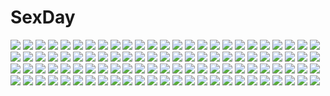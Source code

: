 # SexDay
![](https://konachan.com/jpeg/e55cb9728d8b6b293c4a9636ed2b452b/Konachan.com%20-%20293391%20blush%20brown_hair%20censored%20demon%20fellatio%20game_cg%20green_eyes%20horns%20nude%20orc_soft%20penis%20succubus%20sumeragi_kohaku%20tail%20tsukikawa_saki%20wings.jpg)
![](https://konachan.com/image/22c77a5eb3d141dceec9b52bb8627d0f/Konachan.com%20-%20132283%20blue_eyes%20kouno_hikaru%20mahou_shoujo_lyrical_nanoha%20nude%20orange_hair%20takamachi_nanoha%20twintails.jpg)
![](https://konachan.com/jpeg/a2ba5d9ca39367f364361dbefe133f45/Konachan.com%20-%20172323%20breasts%20brown_eyes%20cameltoe%20dress%20game_cg%20long_hair%20luce_yami_asutarite%20moonstone%20nipples%20panties%20red_hair%20thighhighs%20underwear%20yamakaze_ran.jpg)
![](https://konachan.com/jpeg/46223befed93257db703b7622bd1191c/Konachan.com%20-%20242786%20aqua_eyes%20blush%20bow%20breasts%20brown_hair%20cameltoe%20cropped%20flowers%20long_hair%20navel%20nipples%20original%20panties%20petals%20scan%20see_through%20underwear%20yan-yam.jpg)
![](https://konachan.com/image/75cb4bc5fba006094f480329deaf8de8/Konachan.com%20-%20104606%20blush%20flat_chest%20green_eyes%20male%20original%20school_uniform%20trap%20twintails%20yuki18r.jpg)
![](https://konachan.com/image/ed489d3a87487761f655dbd5cdb4f887/Konachan.com%20-%20214544%20blush%20brown_eyes%20brown_hair%20kazuharu_kina%20original%20school_uniform%20short_hair%20sunset%20watermark.jpg)
![](https://konachan.com/image/021f7ca88c1d3973f42f7da76b5bdf5c/Konachan.com%20-%2084990%20cropped%20garter_belt%20glasses%20patchouli_knowledge%20saber_01%20stockings%20thighhighs%20touhou.jpg)
![](https://konachan.com/jpeg/1c819380cbbb8b1eb755563e342915b1/Konachan.com%20-%20252987%20anthropomorphism%20apt%20azur_lane%20breasts%20clouds%20gray_eyes%20hat%20long_hair%20military%20petals%20skirt%20sky%20thighhighs%20tie%20white_hair%20zettai_ryouiki.jpg)
![](https://konachan.com/jpeg/23aae7e0818af15a860cc881b015a804/Konachan.com%20-%2071810%20animal%20bird%20brown_eyes%20brown_hair%20cat%20dress%20jiji_%28character%29%20kiki%20majo_no_takkyuubin%20petals%20ribbons%20short_hair%20tsukioka_tsukiho%20water.jpg)
![](https://konachan.com/image/da05f3f4b31d2afd2cc909112958f075/Konachan.com%20-%2056956%20animated%20kobayakawa_yutaka%20lucky_star%20pink_hair.gif)
![](https://konachan.com/image/a6acbd1a49fc36c8214bd1dbe6a46539/Konachan.com%20-%20296287%20ames%20aono_%28f_i_s%29%20dress%20food%20ice_cream%20pointed_ears%20popsicle%20princess_connect%21.jpg)
![](https://konachan.com/image/b86460138e289a9e1d34758a9830ff8a/Konachan.com%20-%20218852%20animal%20bath%20loli%20onsen%20original%20rubber_duck%20tanabata_suika.jpg)
![](https://konachan.com/image/41cc7268073d9389106cc79f76ee5a34/Konachan.com%20-%20115245%20all_male%20blood%20hakuouki_shinsengumi_kitan%20katana%20male%20missnysha%20saitou_hajime%20samurai%20sword%20watermark%20weapon.jpg)
![](https://konachan.com/image/e0e670fab02de804175235f3ab98d319/Konachan.com%20-%2050410%20ayasaki_hayate%20hayate_no_gotoku%20katsura_hinagiku%20male%20watermark.jpg)
![](https://konachan.com/image/9b67f5dc4a9d46caa7644b7426a2be60/Konachan.com%20-%20125401%20blue_eyes%20blue_hair%20bow%20chibi%20cirno%20fairy%20hebereke_black%20popsicle%20ribbons%20short_hair%20sky%20sword%20touhou%20weapon%20wings%20wink.jpg)
![](https://konachan.com/jpeg/4e765f8a3311495aebc7103ea523dd1e/Konachan.com%20-%20144924%20breasts%20cleavage%20red_hair%20tagme%20tengen_toppa_gurren_lagann%20thighhighs%20vector%20yoko_littner.jpg)
![](https://konachan.com/jpeg/edace332c3e228721c27b726df412909/Konachan.com%20-%20305985%20ass%20bed%20blush%20breasts%20brown_eyes%20brown_hair%20cameltoe%20cleavage%20gibuchoko%20original%20panties%20panty_pull%20ponytail%20thighhighs%20underwear%20waifu2x.jpg)
![](https://konachan.com/image/d1809f30c239346b6f68824606d3fa69/Konachan.com%20-%20178608%20armor%20black_eyes%20black_hair%20boots%20horns%20infukun%20long_hair%20original%20pixiv_fantasia%20weapon.jpg)
![](https://konachan.com/image/68bfee1dffe5b3d3d0f0d35707164ebf/Konachan.com%20-%20178561%20anus%20blush%20bra%20breasts%20censored%20nipples%20open_shirt%20original%20panties%20panty_pull%20purple_hair%20pussy%20socks%20twinpoo%20twintails%20underwear%20wink%20yellow_eyes.jpg)
![](https://konachan.com/image/26e319217561a9085b2033902f6b1a99/Konachan.com%20-%20212038%202girls%20bell%20christmas%20gray_hair%20kousaka_honoka%20minami_kotori%20orange_hair%20santa_costume%20socks%20thighhighs%20wink%20yellow_eyes%20zetlice.jpg)
![](https://konachan.com/jpeg/efff034a160542ccc7d36e7ea74fc3f2/Konachan.com%20-%20188098%20bed%20blush%20bra%20breasts%20brown_hair%20condom%20headband%20long_hair%20nipples%20open_shirt%20original%20panties%20ribbons%20scan%20skirt%20thighhighs%20tie%20underwear%20undressing.jpg)
![](https://konachan.com/jpeg/5110877f70ad8f8d0a24887b1515a3db/Konachan.com%20-%20207080%20bed%20breasts%20censored%20cum%20dan_ball%20fang%20hoodie%20kneehighs%20kujou_karen%20long_hair%20naked_shirt%20navel%20nipples%20open_shirt%20penis%20pussy%20sex%20spread_legs.jpg)
![](https://konachan.com/image/f33f0373f7be0cecc8600ed1616f2fce/Konachan.com%20-%20141003%20brown_hair%20dress%20higanbana_no_saku_yoru_ni%20kusunoki_midori%20lolita_fashion%20panties%20sakurazawa_izumi%20stockings%20thighhighs%20underwear.jpg)
![](https://konachan.com/image/0c86acea003cf583c380cf17316701b7/Konachan.com%20-%2011451%20tagme.jpg)
![](https://konachan.com/jpeg/8fc6f0ee7de7b5b691163fd491daf9b7/Konachan.com%20-%20197768%202girls%20barefoot%20bow%20building%20clouds%20dress%20flowers%20food%20horns%20jakoujika%20kneehighs%20long_hair%20original%20ponytail%20scenic%20stars%20sunset%20tree%20watermark.jpg)
![](https://konachan.com/image/5c9bc7957a79bb0f0598d033b03e3110/Konachan.com%20-%2010179%20tagme.jpg)
![](https://konachan.com/image/466d46778aee6e8ad31089ebe0c24118/Konachan.com%20-%2096187%20dress%20gloves%20kaname_madoka%20kneehighs%20mahou_shoujo_madoka_magica%20pink_eyes%20pink_hair%20ribbons%20short_hair%20twintails.jpg)
![](https://konachan.com/image/3b4298f8a812a6579f8c5035be21ef87/Konachan.com%20-%20121464%202girls%20aki_minoriko%20aki_shizuha%20benitama%20blonde_hair%20food%20hat%20short_hair%20touhou%20yellow_eyes.jpg)
![](https://konachan.com/image/2c3b68f3581b2641c9c6e1103e10e76d/Konachan.com%20-%2081902%20animal%20book%20fish%20polychromatic%20sakumamei%20umbrella.jpg)
![](https://konachan.com/image/0b5700d9b2631ff1e285f743716e2f24/Konachan.com%20-%2085856%20celsius%20inomata_mutsumi%20tales_of_eternia.jpg)
![](https://konachan.com/image/753de7ecaf6d821f1a68952e2e30f94d/Konachan.com%20-%2079469%20angel_beats%21%20otonashi_yuzuru.jpg)
![](https://konachan.com/jpeg/a41ad6968ca7f84b2a526303dd24ad0f/Konachan.com%20-%20181787%20ass%20blue_hair%20cameltoe%20game_cg%20kirisame_yuu%20navel_honeybell%20panties%20sleeping%20spread_legs%20striped_panties%20tanihara_natsuki%20underwear.jpg)
![](https://konachan.com/image/3dd2be450abee5e185c3fbcd0867d517/Konachan.com%20-%20229382%20anthropomorphism%20blue_eyes%20blush%20book%20hat%20hibiki_%28kancolle%29%20kantai_collection%20long_hair%20natsu97%20school_uniform%20skirt%20white_hair.jpg)
![](https://konachan.com/jpeg/a73cb01b4239da4f8a31f5fbe55110f8/Konachan.com%20-%20223831%20ass%20blonde_hair%20boots%20breasts%20granblue_fantasy%20hanauna%20panties%20thighhighs%20torn_clothes%20underwear%20zeta_%28granblue_fantasy%29.jpg)
![](https://konachan.com/image/50621fe87cd2e7a7c6ba66e1f91cfd75/Konachan.com%20-%2039263%20blonde_hair%20dress%20gloves%20hat%20kirisame_marisa%20short_hair%20takaharu%20touhou%20watermark%20witch%20witch_hat%20zoom_layer.jpg)
![](https://konachan.com/jpeg/a6b92f8fac2aa3fe1411b9579fddaec9/Konachan.com%20-%20137948%202girls%20brown_hair%20flowers%20game_cg%20kazato_asa%20kazato_yoru%20long_hair%20purple_eyes%20ribbons%20twins%20twintails%20umbrella%20wet%20yashima_takahiro.jpg)
![](https://konachan.com/image/fced651b04b7960a17647ec8726cfc78/Konachan.com%20-%2017013%20black%20bones%20dominic_sorel%20eureka_seven%20silhouette.jpg)
![](https://konachan.com/jpeg/d20e64e94f246edb01598fd7fe0bdbb3/Konachan.com%20-%20224875%20all_male%20animal%20aqua_eyes%20blonde_hair%20boots%20chibi%20diego_brando%20dio_brando%20drink%20fang%20headband%20male%20red_eyes%20short_hair%20tail%20waifu2x%20wink.jpg)
![](https://konachan.com/image/2491bf60c3d82161600acb6c457b5a02/Konachan.com%20-%2065062%20animal_ears%20glasses%20h2so4%20instrument%20lolita_fashion%20tail%20violin.jpg)
![](https://konachan.com/image/1b454109bceb8c3fa14b7013bc0ae154/Konachan.com%20-%2035286%20wonderland_online.jpg)
![](https://konachan.com/jpeg/98b0a5b15371c6ec66412d976872b4ca/Konachan.com%20-%2051979%20tengen_toppa_gurren_lagann%20vector%20yoko_littner.jpg)
![](https://konachan.com/jpeg/f464407f95aefd34124620d864150708/Konachan.com%20-%20161895%20bed%20black_hair%20blush%20fingering%20game_cg%20kazakura%20koi_shiyo%3F%20long_hair%20masturbation%20pussy_juice%20school_uniform%20thighhighs%20tsunoda_miyabi.jpg)
![](https://konachan.com/jpeg/5038509520cabda685de1fce385973a1/Konachan.com%20-%20195200%20apron%20barefoot%20bed%20breasts%20brown_hair%20hinamidori_chouko%20nakano_sora%20naked_apron%20necklace%20nipples%20panties%20panty_pull%20red_eyes%20underwear.jpg)
![](https://konachan.com/image/835c6ecd29b828152f5a8c73794eb9d2/Konachan.com%20-%2079642%20green_eyes%20green_hair%20hatsune_miku%20headphones%20shorts%20thighhighs%20twintails%20vocaloid%20yuzuki_kei.jpg)
![](https://konachan.com/image/d58be2cbdc84b8713e0cf8c49c7d49d4/Konachan.com%20-%2022778%20school_rumble%20tsukamoto_tenma.jpg)
![](https://konachan.com/image/eab729682b930d29bec73703c8060127/Konachan.com%20-%2094736%20nimame%20panty_%26_stocking_with_garterbelt%20panty_%28character%29%20stocking_%28character%29.jpg)
![](https://konachan.com/image/475ffcd90de8dcee47084635214152de/Konachan.com%20-%2099188%20akatsuki_no_goei%20bed%20blue_hair%20close%20game_cg%20kanzaki_moe%20red_eyes%20syangrila%20tomose_shunsaku.jpg)
![](https://konachan.com/image/fecb2805317690211e61685d1888ce38/Konachan.com%20-%206166%20memories_off%20tagme.jpg)
![](https://konachan.com/jpeg/fab2ce552df7401dccfaa77df230f4b9/Konachan.com%20-%20173342%20animal%20black_hair%20brown_hair%20clouds%20glasses%20green_eyes%20group%20long_hair%20nase_hiroomi%20pantyhose%20petals%20red_eyes%20scarf%20short_hair%20sky%20terras%20yellow_eyes.jpg)
![](https://konachan.com/image/9ad3e9eeee5811bce8faa73afdfc51e4/Konachan.com%20-%20199951%20blush%20breast_hold%20dress%20elbow_gloves%20flowers%20gloves%20gray_hair%20green_eyes%20long_hair%20navel%20nude%20nyantype%20nyaruko%20rose%20scan%20tagme_%28artist%29%20wedding_attire.jpg)
![](https://konachan.com/image/d152037a73aff2ca22c306c23b6080f3/Konachan.com%20-%20258603%20anthropomorphism%20hihara_you%20houseki_no_kuni%20phosphophyllite.jpg)
![](https://konachan.com/jpeg/b76698413cb6d596dd411b128c40976f/Konachan.com%20-%20258141%20anus%20bell%20blush%20breasts%20catgirl%20censored%20collar%20game_cg%20headband%20navel%20nipples%20no_bra%20nopan%20penis%20pussy%20sayori%20shirt_lift%20shorts%20smile%20tail%20wet.jpg)
![](https://konachan.com/jpeg/4ac301920672c80655b1adc129935c91/Konachan.com%20-%20152952%20blonde_hair%20bunny%20cropped%20green_eyes%20long_hair%20muririn%20original%20scan%20school_uniform%20signed%20third-party_edit.jpg)
![](https://konachan.com/image/00c72d27bc40acf0b55bc4fa6da50d45/Konachan.com%20-%2048740%20akiyama_mio%20black_hair%20blue_eyes%20brown_eyes%20brown_hair%20guitar%20hirasawa_yui%20hoppege%20instrument%20k-on%21%20long_hair%20nakano_azusa%20short_hair%20wink.jpg)
![](https://konachan.com/image/f6461b5e0d58b2e57f9c070896ec39c9/Konachan.com%20-%20146074%20blue_eyes%20blue_hair%20daiyousei%20fairy%20maid%20tagme%20thighhighs%20touhou%20wings.jpg)
![](https://konachan.com/image/26c4b392566c095d3cb3f20cd6d5b12c/Konachan.com%20-%20222462%207th_dragon%20aqua_eyes%20black_hair%20bodysuit%20boots%20brown_eyes%20brown_hair%20katana%20long_hair%20miwa_shirow%20purple_hair%20short_hair%20skirt%20sword%20thighhighs%20weapon.jpg)
![](https://konachan.com/image/ab6bd1f70791562bdf6f65a76ec78d10/Konachan.com%20-%2043361%202girls%20blue%20blue_eyes%20blush%20breasts%20errors%20fingering%20navel%20nel_zelpher%20nipples%20nude%20pussy%20red_hair%20short_hair%20star_ocean%20tattoo%20uncensored%20wet%20yuri.jpg)
![](https://konachan.com/image/0fcf37fcbe946cb4c1aae4ebd2b2f9c3/Konachan.com%20-%20206943%20animal_ears%20bell%20blush%20catgirl%20cropped%20dress%20green_eyes%20hoshizora_rin%20love_live%21_school_idol_project%20mignon%20panties%20short_hair%20tail%20underwear.jpg)
![](https://konachan.com/jpeg/465594a3e00356126f67b30d874d3d99/Konachan.com%20-%20135791%20john_su%20tagme.jpg)
![](https://konachan.com/image/1c4c2e11050cc4e229bef78efbab5703/Konachan.com%20-%204951%20air%20hinoue_itaru%20tohno_minagi.jpg)
![](https://konachan.com/image/4969562ad0c338bb63a5daf5c2dfc13b/Konachan.com%20-%20195392%202girls%20animal%20bed%20blonde_hair%20bow%20braids%20glasses%20hoshii_hisa%20loli%20original%20penguin%20ribbons%20short_hair%20snow%20socks%20twins%20twintails%20yellow_eyes.jpg)
![](https://konachan.com/image/8a84e2d0e547cdd3678fa48d13c04394/Konachan.com%20-%20124477%20blonde_hair%20headphones%20lily_%28vocaloid%29%20long_hair%20skirt%20vocaloid.jpg)
![](https://konachan.com/jpeg/0cf90da057b219014ef5124e6fe7e153/Konachan.com%20-%20273624%202girls%20animal_ears%20blue_hair%20blush%20bow%20bunny_ears%20di_gi_charat%20hat%20horns%20long_hair%20red_hair%20sakurauchi_riko%20school_uniform%20yellow_eyes.jpg)
![](https://konachan.com/image/cb6c099d8182364eec9a5cdac74f7e66/Konachan.com%20-%20279679%202girls%20anthropomorphism%20blue_eyes%20blue_hair%20brown_eyes%20brown_hair%20dress%20hibiki_%28kancolle%29%20long_hair%20shirogane_hina%20short_hair%20summer_dress%20watermark.jpg)
![](https://konachan.com/image/c21c9e80d2b8c436784489b17dc43f3e/Konachan.com%20-%20139101%202girls%20bikini%20black_hair%20breasts%20cleavage%20cropped%20dracu-riot%21%20inamura_rio%20mera_azusa%20muririn%20purple_hair%20sideboob%20swimsuit%20yuri%20yuzusoft.jpg)
![](https://konachan.com/jpeg/3f8e0a8ff26d30f55f64546f31f695d0/Konachan.com%20-%2043643%20bondage%20breasts%20japanese_clothes%20miko%20murakami_suigun%20open_shirt%20socks.jpg)
![](https://konachan.com/jpeg/c7933e855a2746e7d8c57f6f551d0aa3/Konachan.com%20-%20176610%20apple%20atha%20food%20fruit%20gothic%20original%20tears.jpg)
![](https://konachan.com/jpeg/f137466c9ea82fa98e020b9ae02e3312/Konachan.com%20-%2037255%20kogami_akira%20lucky_star%20microphone%20pink_hair%20white.jpg)
![](https://konachan.com/image/284d4eb5f113a40fe5cfbfb9392d0a9e/Konachan.com%20-%2068105%20all_male%20black%20green_eyes%20hakushaku_to_yousei%20male%20raven%20vector.jpg)
![](https://konachan.com/image/38d5236f3609bbd2b68424b45d64f8cc/Konachan.com%20-%20108555%20animal_ears%20blonde_hair%20blue_eyes%20bow%20breasts%20catgirl%20flowers%20kimishima_ao%20open_shirt%20panties%20petals%20tail%20thighhighs%20underwear.jpg)
![](https://konachan.com/image/28451737ac722f011c096e3b2a8d1c85/Konachan.com%20-%2090233%20kagamine_len%20kagamine_rin%20len_append%20male%20rin_append%20vocaloid%20wings%20yucco.jpg)
![](https://konachan.com/jpeg/735c652cb0a740b2cc41f1057443a4fb/Konachan.com%20-%20229018%20animal%20ass%20barefoot%20brown_hair%20byulzzimon%20catgirl%20fish%20flat_chest%20hoodie%20loli%20long_hair%20orange_eyes%20swimsuit%20tail%20twintails%20watermark%20white.jpg)
![](https://konachan.com/image/8e93e97f2b71a200e5533ffd6afc00c0/Konachan.com%20-%20141766%20bohammed%20brown_hair%20gloves%20gray%20jpeg_artifacts%20katana%20long_hair%20original%20purple_eyes%20school_uniform%20sword%20weapon.jpg)
![](https://konachan.com/jpeg/c4a21a2d1e77a46a129d567a55016248/Konachan.com%20-%20249632%20chtholly_nota_seniorious%20shuang_ye%20shuumatsu_nani_shitemasu_ka%3F.jpg)
![](https://konachan.com/jpeg/9a01ebf9e48a94450e9700a59a494886/Konachan.com%20-%20258119%20blonde_hair%20blush%20boku_to_koi_suru_ponkotsu_akuma%20dress%20fujima_emiri%20game_cg%20loli%20sayori%20short_hair%20smile%20twintails.jpg)
![](https://konachan.com/jpeg/bf7d5371b1128f8b432e67b7281a0a4b/Konachan.com%20-%2090152%20aoi_matsuri%20blush%20food%20game_cg%20koutaro%20long_hair%20pink_hair%20tropical_kiss%20twinkle.jpg)
![](https://konachan.com/image/9cca6cb184157332799f5630e25ba448/Konachan.com%20-%20250487%20black_hair%20long_hair%20original%20purple_eyes%20tagme_%28artist%29%20tears%20watermark.jpg)
![](https://konachan.com/image/bcc4eedf3c89397a1f94f6ac126eeb7e/Konachan.com%20-%2046213%20hayate_no_gotoku%20maria_%28hayate_no_gotoku%29%20sanzenin_nagi.jpg)
![](https://konachan.com/jpeg/3ffe92df0356d4ea55dd0b4880f68c00/Konachan.com%20-%20256427%205114ave%20aqua_eyes%20blonde_hair%20long_hair%20pantyhose%20persona%20persona_5%20phone%20scenic%20skirt%20takamaki_anne%20train%20umbrella.jpg)
![](https://konachan.com/jpeg/6370d8d487c31fe259521f1ee606d375/Konachan.com%20-%20208173%20gally%20gunnm%20robot%20short_hair%20yukito_kishiro.jpg)
![](https://konachan.com/image/dafc9539f89eee4026a6127cd0796d77/Konachan.com%20-%2082430%20amagami%20ishikura_keiichi%20nakata_sae%20nanasaki_ai%20swimsuit%20tachibana_miya.jpg)
![](https://konachan.com/image/9af5f6754ea123b5e86441bcc6e394fb/Konachan.com%20-%2040373%20barefoot%20blue_hair%20brown_hair%20clannad%20dress%20furukawa_nagisa%20ichinose_kotomi%20illusionary_girl%20long_hair%20purple_hair%20robot%20short_hair%20summer_dress.jpg)
![](https://konachan.com/image/50570f2ad437e3234af0dc604ffe8a39/Konachan.com%20-%20139593%20angel%20hatsune_miku%20red_eyes%20ribbons%20rokuroku%20tears%20twins%20vocaloid%20wings.jpg)
![](https://konachan.com/jpeg/99ef91f26413e2a3b14c648b1f4e6c78/Konachan.com%20-%20302470%20armor%20blue_eyes%20breasts%20cropped%20fate_grand_order%20fate_%28series%29%20meltryllis%20nipples%20purple_hair%20pussy%20rikume%20spread_legs%20teddy_bear%20uncensored.jpg)
![](https://konachan.com/image/b8bccc29112637cbe2ede8cafb39e198/Konachan.com%20-%20180094%20all_male%20babelheim_no_shounin%20black_hair%20gloves%20imaginaly_blank%20jpeg_artifacts%20male%20red_eyes%20short_hair%20tagme_%28character%29%20tentacles.jpg)
![](https://konachan.com/image/175b21d2d0566831756c65dc70b8b263/Konachan.com%20-%205195%20koimomo%20open_shirt%20skirt%20tagme.jpg)
![](https://konachan.com/image/1a36ec0c126eb43e8b2401b4ddbcf90a/Konachan.com%20-%20127843%20bed%20breasts%20brown_hair%20censored%20mochiko_%28mochiko3121%29%20nipples%20original%20penis%20pussy%20sex%20short_hair%20skirt.jpg)
![](https://konachan.com/image/c63b58975c8d55e6c6f400d98259bb28/Konachan.com%20-%2079791%20kawashima_ami%20toradora.jpg)
![](https://konachan.com/jpeg/99fbab4481abde6ecedf0165e78d0295/Konachan.com%20-%20280730%20aliasing%20all_male%20ashinome_chrome%20blonde_hair%20game_cg%20green_eyes%20hat%20hazumi_rio%20male%20navel_%28company%29%20pointed_ears%20short_hair%20spiral%21%21%20tie%20uniform.jpg)
![](https://konachan.com/image/dc2be5aaa3d7a348c9849e7e9fc43baa/Konachan.com%20-%20154595%20all_male%20apple%20brown_hair%20food%20fruit%20male%20original%20unodu.jpg)
![](https://konachan.com/image/e2cf6c04fbb6a57995938599818331c1/Konachan.com%20-%20173532%20city%20clouds%20gloves%20horns%20long_hair%20original%20sunset%20tyappygain%20white_hair%20yellow_eyes.jpg)
![](https://konachan.com/jpeg/d481de78c12ee8f914167f2f2a78e70f/Konachan.com%20-%20295711%20animal%20black_eyes%20cherry%20cigarette%20doll%20drink%20food%20foxgirl%20frog%20fruit%20ice_cream%20loli%20mask%20original%20rias-coast%20shorts%20smoking%20tail%20white_hair.jpg)
![](https://konachan.com/image/a69be9cff14b1272ac3e6282f2e67e66/Konachan.com%20-%2086987%202girls%20alice_margatroid%20animal_ears%20blonde_hair%20blue_eyes%20blue_hair%20dress%20flowers%20panties%20patchouli_knowledge%20ratise%20tail%20thighhighs%20touhou%20underwear.jpg)
![](https://konachan.com/jpeg/0babbd364402d88e75faea242ed0906f/Konachan.com%20-%20298264%20bikini%20blonde_hair%20braids%20breasts%20cameltoe%20fate_extra%20fate_%28series%29%20gray_eyes%20panties%20short_hair%20sikijou77o%20striped_panties%20swimsuit%20underwear%20white.jpg)
![](https://konachan.com/image/a3864d0ca33aeebd2b20fc2c39f452f8/Konachan.com%20-%20198844%20green_eyes%20guitar%20instrument%20necklace%20original%20red_hair%20risa_hibiki%20short_hair%20socks%20wristwear.jpg)
![](https://konachan.com/image/2a304a7f946e92b5c41e7b8e02cbaa6c/Konachan.com%20-%2050001%20christmas%20hirasawa_yui%20k-on%21.jpg)
![](https://konachan.com/image/89448b7784945bdcafd7ba6de39256af/Konachan.com%20-%20229510%20black_hair%20breasts%20cleavage%20dragon%20dress%20elbow_gloves%20gloves%20gun%20hanshu%20long_hair%20moeoh_ex%20orange_eyes%20pantyhose%20weapon.jpg)
![](https://konachan.com/image/53df9f1cfcfdfe9170a8f9ac0e22003f/Konachan.com%20-%2018225%20bleach%20kon.jpg)
![](https://konachan.com/image/1ba01b747a2395859ccdf141934046ee/Konachan.com%20-%20167023%202girls%20animal%20bikini%20braids%20bubbles%20drink%20fish%20long_hair%20orange_hair%20original%20pink_hair%20swimsuit%20tirori%20turtle%20underwater%20water.jpg)
![](https://konachan.com/jpeg/114cd9d370eee4df778eb856a06b1d61/Konachan.com%20-%20264248%20bed%20black_hair%20blush%20breasts%20brown_eyes%20censored%20cum%20game_cg%20hibiki_works%20iizuki_tasuku%20long_hair%20navel%20nipples%20sex%20spread_legs%20tears%20wet.jpg)
